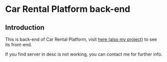 # Car Rental Platform back-end

## Introduction

This is back-end of Car Rental Platform, visit [here (also my project)](https://github.com/founchoo/car-rental-platform-vite-mdb) to see its front-end.

If you find server in desc is not working, you can contact me for further info.
